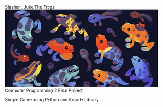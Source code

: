 Slasher : Juke The Frogs
![alt text](https://raw.githubusercontent.com/patdpat/slasher/master/images/instructions_0.png)
Computer Programming 2 Final Project

Simple Game using Python and Arcade Library
